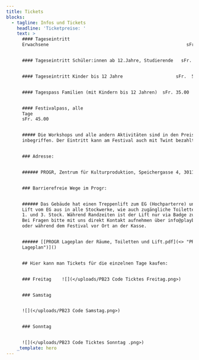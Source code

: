 ```yaml
---
title: Tickets
blocks:
  - tagline: Infos und Tickets
    headline: 'Ticketpreise: '
    text: >
      #### Tageseintritt
      Erwachsene                                                    sFr. 20.00


      #### Tageseintritt Schüler:innen ab 12.Jahre, Studierende   sFr. 15.00


      #### Tageseintritt Kinder bis 12 Jahre                    sFr.  5.00


      #### Tagespass Familien (mit Kindern bis 12 Jahren)  sFr. 35.00


      #### Festivalpass, alle
      Tage                                                                       
      sFr. 45.00


      ##### Die Workshops und alle andern Aktivitäten sind in den Preisen
      inbegriffen. Der Eintritt kann am Festival auch mit Twint bezahlt werden.


      ### Adresse:


      ###### PROGR, Zentrum für Kulturproduktion, Speichergasse 4, 3011 Bern


      ### Barrierefreie Wege im Progr:


      ###### Das Gebäude hat einen Treppenlift zum EG (Hochparterre) und einen
      Lift vom EG aus in alle Stockwerke, wie auch zugängliche Toiletten im EG,
      1. und 3. Stock. Während Randzeiten ist der Lift nur via Badge zugänglich.
      Bei Fragen bitte mit uns direkt Kontakt aufnehmen über info@playbern.ch
      oder während dem Festival vor Ort an der Kasse.


      ###### [[PROGR Lageplan der Räume, Toiletten und Lift.pdf](<> "PROGR
      Lageplan")]()


      ## Hier kann man Tickets für die einzelnen Tage kaufen:


      ### Freitag    ![](</uploads/PB23 Code Ticktes Freitag.png>)


      ### Samstag


      ![](</uploads/PB23 Code Samstag.png>)


      ### Sonntag


      ![](</uploads/PB23 Code Ticktes Sonntag .png>)
    _template: hero
---
```









































